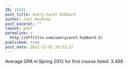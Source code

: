 ```yaml
---
ID: 12541
post_title: Seery,Carol Hubbard
author: Joel DesArmo
post_excerpt: ""
layout: post
permalink: >
  http://effrtlss.com/seerycarol-hubbard-3/
published: true
post_date: 2012-11-02 20:52:27
---
```

<p>Average GPA in Spring 2012 for first course listed: 3.468</p>